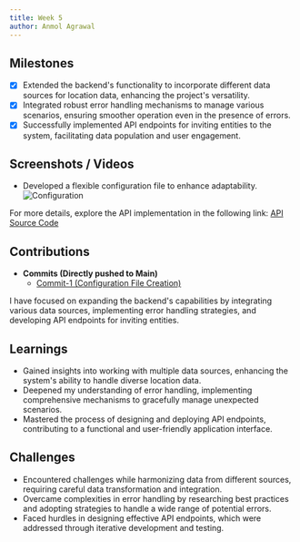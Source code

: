 ```yaml
---
title: Week 5
author: Anmol Agrawal
---
```


## Milestones
- [x] Extended the backend's functionality to incorporate different data sources for location data, enhancing the project's versatility.
- [x] Integrated robust error handling mechanisms to manage various scenarios, ensuring smoother operation even in the presence of errors.
- [x] Successfully implemented API endpoints for inviting entities to the system, facilitating data population and user engagement.

## Screenshots / Videos

- Developed a flexible configuration file to enhance adaptability.
![Configuration](https://github.com/Code4GovTech/c4gt-milestones/assets/88332977/ae6ea473-e577-412f-af85-8af0b5a0fff6)

For more details, explore the API implementation in the following link:
[API Source Code](https://github.com/anmode/demo-location-registry/blob/master/backend/routes/upload.js)


## Contributions
- **Commits (Directly pushed to Main)**
    - [Commit-1 (Configuration File Creation)](https://github.com/anmode/demo-location-registry/commit/96939349fec03b8e26eb9a857d5f331d5acbd12b)
    
I have focused on expanding the backend's capabilities by integrating various data sources, implementing error handling strategies, and developing API endpoints for inviting entities.

## Learnings
- Gained insights into working with multiple data sources, enhancing the system's ability to handle diverse location data.
- Deepened my understanding of error handling, implementing comprehensive mechanisms to gracefully manage unexpected scenarios.
- Mastered the process of designing and deploying API endpoints, contributing to a functional and user-friendly application interface.

## Challenges
- Encountered challenges while harmonizing data from different sources, requiring careful data transformation and integration.
- Overcame complexities in error handling by researching best practices and adopting strategies to handle a wide range of potential errors.
- Faced hurdles in designing effective API endpoints, which were addressed through iterative development and testing.

